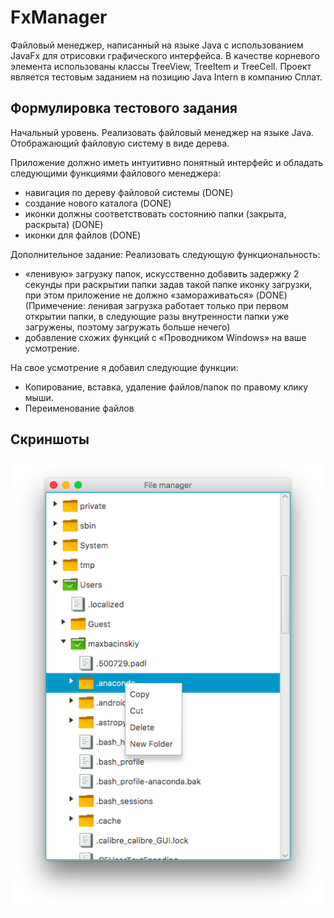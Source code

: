 # FxManager
Файловый менеджер, написанный на языке Java с использованием JavaFx для отрисовки графического интерфейса. В качестве корневого элемента использованы классы TreeView, TreeItem и TreeCell.
Проект является тестовым заданием на позицию Java Intern в компанию Сплат.
## Формулировка тестового задания
Начальный уровень.
Реализовать файловый менеджер на языке Java.
Отображающий файловую систему в виде дерева.

Приложение должно иметь интуитивно понятный интерфейс и обладать следующими функциями файлового менеджера:
- навигация по дереву файловой системы (DONE)
- создание нового каталога (DONE)
- иконки должны соответствовать состоянию папки (закрыта, раскрыта) (DONE)
- иконки для файлов (DONE)

Дополнительное задание:
Реализовать следующую функциональность:
- «ленивую» загрузку папок, искусственно добавить задержку 2 секунды при раскрытии папки задав такой папке иконку загрузки, 
при этом приложение не должно «замораживаться» (DONE) (Примечение: ленивая загрузка работает только при первом открытии папки, 
в следующие разы внутренности папки уже загружены, поэтому загружать больше нечего)
- добавление схожих функций с «Проводником Windows» на ваше усмотрение.

На свое усмотрение я добавил следующие функции:
- Копирование, вставка, удаление файлов/папок по правому клику мыши.
- Переименование файлов

## Скриншоты
![Не работает](scr/1.png) 
